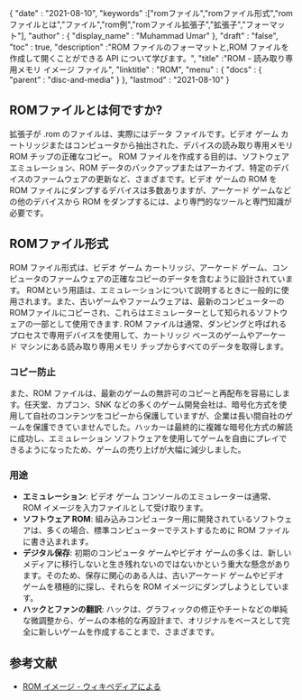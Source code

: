 {
  "date" : "2021-08-10",
  "keywords" :["romファイル","romファイル形式","romファイルとは","ファイル","rom例","romファイル拡張子","拡張子","フォーマット"],
  "author" : {
    "display_name" : "Muhammad Umar"
},
  "draft" : "false",
   "toc" : true,
  "description" :"ROM ファイルのフォーマットと,ROM ファイルを作成して開くことができる API について学びます。",
  "title" :"ROM - 読み取り専用メモリ イメージ ファイル",
  "linktitle" : "ROM",
  "menu" : {
    "docs" : {
      "parent" : "disc-and-media"
}
},
  "lastmod" : "2021-08-10"
}

## ROMファイルとは何ですか?
拡張子が .rom のファイルは、実際にはデータ ファイルです。ビデオ ゲーム カートリッジまたはコンピュータから抽出された、デバイスの読み取り専用メモリ ROM チップの正確なコピー。 ROM ファイルを作成する目的は、ソフトウェア エミュレーション、ROM データのバックアップまたはアーカイブ、特定のデバイスのファームウェアの更新など、さまざまです。ビデオ ゲームの ROM を ROM ファイルにダンプするデバイスは多数ありますが、アーケード ゲームなどの他のデバイスから ROM をダンプするには、より専門的なツールと専門知識が必要です。

## ROMファイル形式
ROM ファイル形式は、ビデオ ゲーム カートリッジ、アーケード ゲーム、コンピュータのファームウェアの正確なコピーのデータを含むように設計されています。 ROMという用語は、エミュレーションについて説明するときに一般的に使用されます。また、古いゲームやファームウェアは、最新のコンピューターのROMファイルにコピーされ、これらはエミュレーターとして知られるソフトウェアの一部として使用できます. ROM ファイルは通常、ダンピングと呼ばれるプロセスで専用デバイスを使用して、カートリッジ ベースのゲームやアーケード マシンにある読み取り専用メモリ チップからすべてのデータを取得します。
### コピー防止
また、ROM ファイルは、最新のゲームの無許可のコピーと再配布を容易にします。任天堂、カプコン、SNK などの多くのゲーム開発会社は、暗号化方式を使用して自社のコンテンツをコピーから保護していますが、企業は長い間自社のゲームを保護できていませんでした。ハッカーは最終的に複雑な暗号化方式の解読に成功し、エミュレーション ソフトウェアを使用してゲームを自由にプレイできるようになったため、ゲームの売り上げが大幅に減少しました。
### 用途
- **エミュレーション**: ビデオ ゲーム コンソールのエミュレーターは通常、ROM イメージを入力ファイルとして受け取ります。
- **ソフトウェア ROM**: 組み込みコンピューター用に開発されているソフトウェアは、多くの場合、標準コンピューターでテストするために ROM ファイルに書き込まれます。
- **デジタル保存**: 初期のコンピュータ ゲームやビデオ ゲームの多くは、新しいメディアに移行しないと生き残れないのではないかという重大な懸念があります。そのため、保存に関心のある人は、古いアーケード ゲームやビデオ ゲームを積極的に探し、それらを ROM イメージにダンプしようとしています。
- **ハックとファンの翻訳**: ハックは、グラフィックの修正やチートなどの単純な微調整から、ゲームの本格的な再設計まで、オリジナルをベースとして完全に新しいゲームを作成することまで、さまざまです。



## 参考文献

* [ROM イメージ - ウィキペディアによる](https://en.wikipedia.org/wiki/ROM_image)


